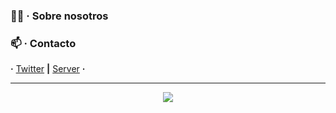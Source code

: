 ### 🤙🏼 **·** Sobre nosotros



### 📫 **·** Contacto

**·** [Twitter](https://www.twitter.com/Sensnal)
**|** [Server](https://discord.gg/comingsoon) **·**</h>

---

<div align="center">
<p align="justify/left/right/center">
<img src="https://github.com/vearndev/imgs/blob/main/github.jpg?raw=true">
